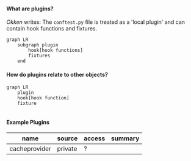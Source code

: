 #### What are plugins?

*Okken* writes: 
The `conftest.py` file is treated as a 'local plugin' and can contain hook functions and fixtures. 

```mermaid
graph LR
    subgraph plugin
        hook[hook functions]
        fixtures
    end
```

#### How do plugins relate to other objects?

```mermaid
graph LR
    plugin
    hook[hook function]
    fixture
    
```

#### Example Plugins
| name | source | access | summary|
| --- | --- | --- | ---- |
| cacheprovider | private | ? |

